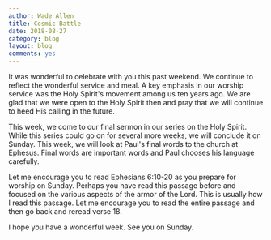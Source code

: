 ```yaml
---
author: Wade Allen
title: Cosmic Battle 
date: 2018-08-27
category: blog
layout: blog
comments: yes
---
```


It was wonderful to celebrate with you this past weekend. We continue to reflect the wonderful service and meal. A key emphasis in our worship service was the Holy Spirit's movement among us ten years ago. We are glad that we were open to the Holy Spirit then and pray that we will continue to heed His calling in the future. 

This week, we come to our final sermon in our series on the Holy Spirit. While this series could go on for several more weeks, we will conclude it on Sunday. This week, we will look at Paul's final words to the church at Ephesus. Final words are important words and Paul chooses his language carefully. 

Let me encourage you to read Ephesians 6:10-20 as you prepare for worship on Sunday. Perhaps you have read this passage before and focused on the various aspects of the armor of the Lord. This is usually how I read this passage. Let me encourage you to read the entire passage and then go back and reread verse 18. 

I hope you have a wonderful week. See you on Sunday.
 
